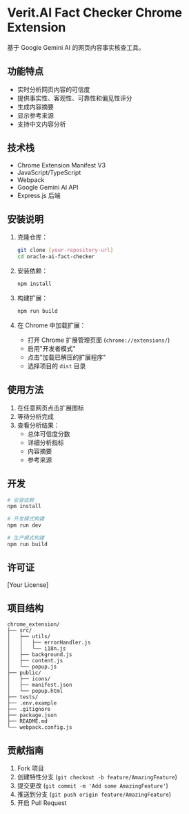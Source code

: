# Verit.AI Fact Checker Chrome Extension

基于 Google Gemini AI 的网页内容事实核查工具。

## 功能特点

- 实时分析网页内容的可信度
- 提供事实性、客观性、可靠性和偏见性评分
- 生成内容摘要
- 显示参考来源
- 支持中文内容分析

## 技术栈

- Chrome Extension Manifest V3
- JavaScript/TypeScript
- Webpack
- Google Gemini AI API
- Express.js 后端

## 安装说明

1. 克隆仓库：
   ```bash
   git clone [your-repository-url]
   cd oracle-ai-fact-checker
   ```

2. 安装依赖：
   ```bash
   npm install
   ```

3. 构建扩展：
   ```bash
   npm run build
   ```

4. 在 Chrome 中加载扩展：
   - 打开 Chrome 扩展管理页面 (`chrome://extensions/`)
   - 启用"开发者模式"
   - 点击"加载已解压的扩展程序"
   - 选择项目的 `dist` 目录

## 使用方法

1. 在任意网页点击扩展图标
2. 等待分析完成
3. 查看分析结果：
   - 总体可信度分数
   - 详细分析指标
   - 内容摘要
   - 参考来源

## 开发

```bash
# 安装依赖
npm install

# 开发模式构建
npm run dev

# 生产模式构建
npm run build
```

## 许可证

[Your License]

## 项目结构

```
chrome_extension/
├── src/
│   ├── utils/
│   │   ├── errorHandler.js
│   │   └── i18n.js
│   ├── background.js
│   ├── content.js
│   └── popup.js
├── public/
│   ├── icons/
│   ├── manifest.json
│   └── popup.html
├── tests/
├── .env.example
├── .gitignore
├── package.json
├── README.md
└── webpack.config.js
```

## 贡献指南

1. Fork 项目
2. 创建特性分支 (`git checkout -b feature/AmazingFeature`)
3. 提交更改 (`git commit -m 'Add some AmazingFeature'`)
4. 推送到分支 (`git push origin feature/AmazingFeature`)
5. 开启 Pull Request


